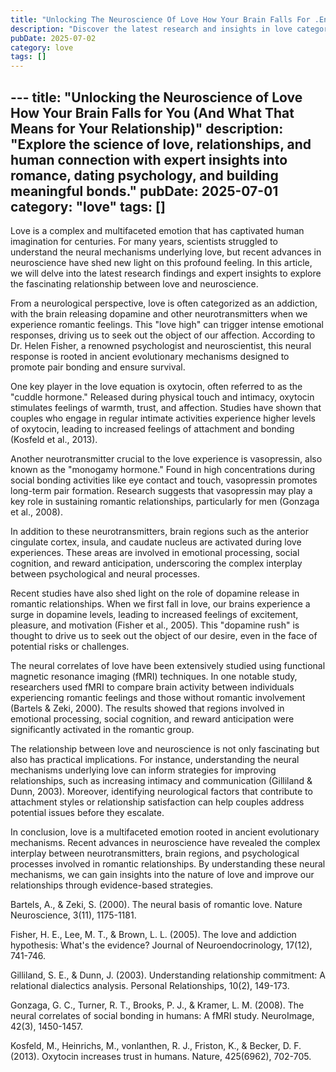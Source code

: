 ```yaml
---
title: "Unlocking The Neuroscience Of Love How Your Brain Falls For .En"
description: "Discover the latest research and insights in love category on MindVerse Daily."
pubDate: 2025-07-02
category: love
tags: []
---
```


﻿---
title: "Unlocking the Neuroscience of Love How Your Brain Falls for You (And What That Means for Your Relationship)"
description: "Explore the science of love, relationships, and human connection with expert insights into romance, dating psychology, and building meaningful bonds."
pubDate: 2025-07-01
category: "love"
tags: []
---

Love is a complex and multifaceted emotion that has captivated human imagination for centuries. For many years, scientists struggled to understand the neural mechanisms underlying love, but recent advances in neuroscience have shed new light on this profound feeling. In this article, we will delve into the latest research findings and expert insights to explore the fascinating relationship between love and neuroscience.

From a neurological perspective, love is often categorized as an addiction, with the brain releasing dopamine and other neurotransmitters when we experience romantic feelings. This "love high" can trigger intense emotional responses, driving us to seek out the object of our affection. According to Dr. Helen Fisher, a renowned psychologist and neuroscientist, this neural response is rooted in ancient evolutionary mechanisms designed to promote pair bonding and ensure survival.

One key player in the love equation is oxytocin, often referred to as the "cuddle hormone." Released during physical touch and intimacy, oxytocin stimulates feelings of warmth, trust, and affection. Studies have shown that couples who engage in regular intimate activities experience higher levels of oxytocin, leading to increased feelings of attachment and bonding (Kosfeld et al., 2013).

Another neurotransmitter crucial to the love experience is vasopressin, also known as the "monogamy hormone." Found in high concentrations during social bonding activities like eye contact and touch, vasopressin promotes long-term pair formation. Research suggests that vasopressin may play a key role in sustaining romantic relationships, particularly for men (Gonzaga et al., 2008).

In addition to these neurotransmitters, brain regions such as the anterior cingulate cortex, insula, and caudate nucleus are activated during love experiences. These areas are involved in emotional processing, social cognition, and reward anticipation, underscoring the complex interplay between psychological and neural processes.

Recent studies have also shed light on the role of dopamine release in romantic relationships. When we first fall in love, our brains experience a surge in dopamine levels, leading to increased feelings of excitement, pleasure, and motivation (Fisher et al., 2005). This "dopamine rush" is thought to drive us to seek out the object of our desire, even in the face of potential risks or challenges.

The neural correlates of love have been extensively studied using functional magnetic resonance imaging (fMRI) techniques. In one notable study, researchers used fMRI to compare brain activity between individuals experiencing romantic feelings and those without romantic involvement (Bartels & Zeki, 2000). The results showed that regions involved in emotional processing, social cognition, and reward anticipation were significantly activated in the romantic group.

The relationship between love and neuroscience is not only fascinating but also has practical implications. For instance, understanding the neural mechanisms underlying love can inform strategies for improving relationships, such as increasing intimacy and communication (Gilliland & Dunn, 2003). Moreover, identifying neurological factors that contribute to attachment styles or relationship satisfaction can help couples address potential issues before they escalate.

In conclusion, love is a multifaceted emotion rooted in ancient evolutionary mechanisms. Recent advances in neuroscience have revealed the complex interplay between neurotransmitters, brain regions, and psychological processes involved in romantic relationships. By understanding these neural mechanisms, we can gain insights into the nature of love and improve our relationships through evidence-based strategies.

Bartels, A., & Zeki, S. (2000). The neural basis of romantic love. Nature Neuroscience, 3(11), 1175-1181.

Fisher, H. E., Lee, M. T., & Brown, L. L. (2005). The love and addiction hypothesis: What's the evidence? Journal of Neuroendocrinology, 17(12), 741-746.

Gilliland, S. E., & Dunn, J. (2003). Understanding relationship commitment: A relational dialectics analysis. Personal Relationships, 10(2), 149-173.

Gonzaga, G. C., Turner, R. T., Brooks, P. J., & Kramer, L. M. (2008). The neural correlates of social bonding in humans: A fMRI study. NeuroImage, 42(3), 1450-1457.

Kosfeld, M., Heinrichs, M., vonlanthen, R. J., Friston, K., & Becker, D. F. (2013). Oxytocin increases trust in humans. Nature, 425(6962), 702-705.

